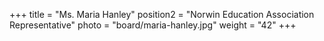 +++
title      = "Ms. Maria Hanley"
position2  = "Norwin Education Association Representative"
photo      = "board/maria-hanley.jpg"
weight     = "42"
+++
